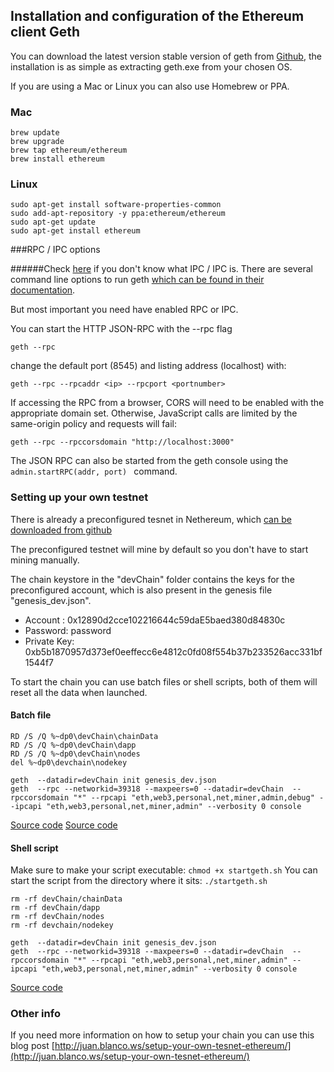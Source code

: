 ## Installation and configuration of the Ethereum client Geth

You can download the latest version stable version of geth from [Github](https://github.com/ethereum/go-ethereum/releases), the installation is  as simple as extracting geth.exe from your chosen OS.

If you are using a Mac or Linux you can also use Homebrew or PPA.

### Mac
```
brew update
brew upgrade
brew tap ethereum/ethereum
brew install ethereum
```

### Linux

```
sudo apt-get install software-properties-common
sudo add-apt-repository -y ppa:ethereum/ethereum
sudo apt-get update
sudo apt-get install ethereum
```

###RPC / IPC options

######Check [here](/docs/Ethereum-glossary-for-newbies/RPC-IPC.md) if you don't know what IPC / IPC is.
There are several command line options to run geth [which can be found in their documentation](https://github.com/ethereum/go-ethereum/wiki/Command-Line-Options).

But most important you need have enabled RPC or IPC.

You can start the HTTP JSON-RPC with the --rpc flag

```
geth --rpc
```

change the default port (8545) and listing address (localhost) with:

```
geth --rpc --rpcaddr <ip> --rpcport <portnumber>
```
If accessing the RPC from a browser, CORS will need to be enabled with the appropriate domain set. Otherwise, JavaScript calls are limited by the same-origin policy and requests will fail:

```
geth --rpc --rpccorsdomain "http://localhost:3000"
```
The JSON RPC can also be started from the geth console using the ```admin.startRPC(addr, port) ``` command.

### Setting up your own testnet

There is already a preconfigured tesnet in Nethereum, which [can be downloaded from github](https://github.com/Nethereum/Nethereum/tree/master/testchain/clique)

The preconfigured testnet will mine by default so you don't have to start mining manually.

The chain keystore in the "devChain" folder contains the keys for the preconfigured account, which is also present in the genesis file "genesis_dev.json".

* Account : 0x12890d2cce102216644c59daE5baed380d84830c
* Password: password
* Private Key: 0xb5b1870957d373ef0eeffecc6e4812c0fd08f554b37b233526acc331bf1544f7


To start the chain you can use batch files or shell scripts, both of them will reset all the data when launched.





#### Batch file

```
RD /S /Q %~dp0\devChain\chainData
RD /S /Q %~dp0\devChain\dapp
RD /S /Q %~dp0\devChain\nodes
del %~dp0\devchain\nodekey

geth  --datadir=devChain init genesis_dev.json
geth  --rpc --networkid=39318 --maxpeers=0 --datadir=devChain  --rpccorsdomain "*" --rpcapi "eth,web3,personal,net,miner,admin,debug" --ipcapi "eth,web3,personal,net,miner,admin" --verbosity 0 console

```
[Source code](https://github.com/Nethereum/Nethereum/blob/master/testchain/startgeth.bat)
[Source code](https://github.com/Nethereum/Nethereum/blob/master/testchain/startgeth.bat)

[//]: # (CJuan> I couldn't run that script, your help is welcome)

#### Shell script

Make sure to make your script executable: ` chmod +x startgeth.sh `
You can start the script from the directory where it sits: ` ./startgeth.sh `
```
rm -rf devChain/chainData
rm -rf devChain/dapp
rm -rf devChain/nodes
rm -rf devchain/nodekey

geth  --datadir=devChain init genesis_dev.json
geth  --rpc --networkid=39318 --maxpeers=0 --datadir=devChain  --rpccorsdomain "*" --rpcapi "eth,web3,personal,net,miner,admin" --ipcapi "eth,web3,personal,net,miner,admin" --verbosity 0 console

```
[Source code](https://github.com/Nethereum/Nethereum/blob/master/testchain/startgeth.sh)

### Other info
If you need more information on how to setup your chain you can use this blog post
[http://juan.blanco.ws/setup-your-own-tesnet-ethereum/](http://juan.blanco.ws/setup-your-own-tesnet-ethereum/)

